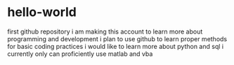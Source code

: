 # hello-world
first github repository
i am making this account to learn more about programming and development
i plan to use github to learn proper methods for basic coding practices
i would like to learn more about python and sql
i  currently only can proficiently use matlab and vba
